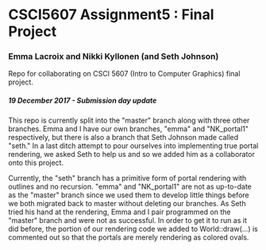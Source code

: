 # CSCI5607 Assignment5 : Final Project
### Emma Lacroix and Nikki Kyllonen (and Seth Johnson)
Repo for collaborating on CSCI 5607 (Intro to Computer Graphics) final project.

##### 19 December 2017 - Submission day update

This repo is currently split into the "master" branch along with three other branches. Emma and I have our own branches, "emma" and "NK_portal1" respectively, but there is also a branch that Seth Johnson made called "seth." In a last ditch attempt to pour ourselves into implementing true portal rendering, we asked Seth to help us and so we added him as a collaborator onto this project.

Currently, the "seth" branch has a primitive form of portal rendering with outlines and no recursion. "emma" and "NK_portal1" are not as up-to-date as the "master" branch since we used them to develop little things before we both migrated back to master without deleting our branches. As Seth tried his hand at the rendering, Emma and I pair programmed on the "master" branch and were not as successful. In order to get it to run as it did before, the portion of our rendering code we added to World::draw(...) is commented out so that the portals are merely rendering as colored ovals.
